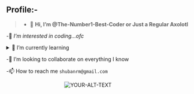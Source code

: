 Profile:-
---
> - 👋 **Hi, I’m @The-Number1-Best-Coder or Just a Regular Axolotl**

-👀 _I’m interested in coding...ofc_
<details>
<summary>🌱 I’m currently learning </summary>
  
| S.no |   Languages  |
|-----:|--------------|
|     1|```python```  |
|     2|``` c++```    |
|     3|``` arduino```|
|     4|  ``` html``` |
|     5|  ```css```   |
|     6|    ```js```  |
  
</details>


-💞️ I’m looking to collaborate on everything I know


-📫 How to reach me ```shubanrm@gmail.com```

<picture>
 <img src="https://i.etsystatic.com/25466371/r/il/b3af53/2792940224/il_794xN.2792940224_ktk5.jpg" width="30%" height="0%">
 <source media="(prefers-color-scheme: dark)" srcset="https://i.etsystatic.com/25466371/r/il/b3af53/2792940224/il_794xN.2792940224_ktk5.jpg">
 <source media="(prefers-color-scheme: light)" srcset="https://i.etsystatic.com/25466371/r/il/b3af53/2792940224/il_794xN.2792940224_ktk5.jpg">
 <img alt="YOUR-ALT-TEXT" src="https://i.etsystatic.com/25466371/r/il/b3af53/2792940224/il_794xN.2792940224_ktk5.jpg">
</picture>

<!---
The-Number1-Best-Coder/The-Number1-Best-Coder is a ✨ special ✨ repository because its `README.md` (this file) appears on your GitHub profile.
You can click the Preview link to take a look at your changes.
--->
